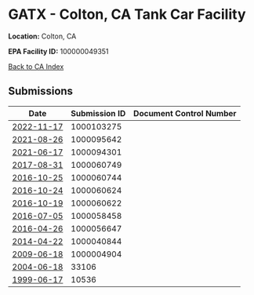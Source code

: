 # GATX - Colton, CA Tank Car Facility

**Location:** Colton, CA

**EPA Facility ID:** 100000049351

[Back to CA Index](../../index.md)

## Submissions

| Date | Submission ID | Document Control Number |
|------|--------------|-------------------------|
| [2022-11-17](submissions/1000103275.md) | 1000103275 |  |
| [2021-08-26](submissions/1000095642.md) | 1000095642 |  |
| [2021-06-17](submissions/1000094301.md) | 1000094301 |  |
| [2017-08-31](submissions/1000060749.md) | 1000060749 |  |
| [2016-10-25](submissions/1000060744.md) | 1000060744 |  |
| [2016-10-24](submissions/1000060624.md) | 1000060624 |  |
| [2016-10-19](submissions/1000060622.md) | 1000060622 |  |
| [2016-07-05](submissions/1000058458.md) | 1000058458 |  |
| [2016-04-26](submissions/1000056647.md) | 1000056647 |  |
| [2014-04-22](submissions/1000040844.md) | 1000040844 |  |
| [2009-06-18](submissions/1000004904.md) | 1000004904 |  |
| [2004-06-18](submissions/33106.md) | 33106 |  |
| [1999-06-17](submissions/10536.md) | 10536 |  |
